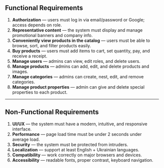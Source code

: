 ## Functional Requirements
1. **Authorization** — users must log in via email/password or Google; access depends on role.  
2. **Representative content** — the system must display and manage promotional banners and company info.  
3. **Conveniently view products in the catalog** — users must be able to browse, sort, and filter products easily.  
4. **Buy products** — users must add items to cart, set quantity, pay, and receive a receipt.  
5. **Manage users** — admins can view, edit roles, and delete users.  
6. **Manage products** — admins can add, edit, and delete products and images.  
7. **Manage categories** — admins can create, nest, edit, and remove categories.  
8. **Manage product properties** — admin can give and delete special properties to each product.  

---

## Non-Functional Requirements
1. **UI/UX** — the system must have a modern, intuitive, and responsive interface.  
2. **Performance** — page load time must be under 2 seconds under average load.  
3. **Security** — the system must be protected from intruders.  
4. **Localization** — support at least English + Ukrainian languages.  
5. **Compatibility** — work correctly on major browsers and devices.  
6. **Accessibility** — readable fonts, proper contrast, keyboard navigation.  